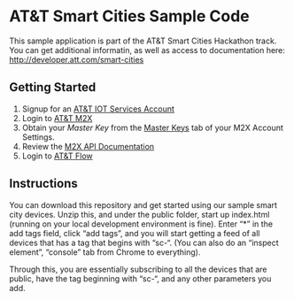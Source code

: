 # AT&T Smart Cities Sample Code

This sample application is part of the AT&T Smart Cities Hackathon track. You can get additional informatin, as well as access to documentation here: http://developer.att.com/smart-cities

## Getting Started

1. Signup for an [AT&T IOT Services Account](https://m2x.att.com/signup)
2. Login to [AT&T M2X](https://m2x.att.com)
2. Obtain your _Master Key_ from the [Master Keys](https://m2x.att.com/account#master-keys) tab of your M2X Account Settings.
3. Review the [M2X API Documentation](https://m2x.att.com/developer/documentation/overview)
4. Login to [AT&T Flow](https://flow.att.com)

## Instructions
You can download this repository and get started using our sample smart city devices. Unzip this, and under the public folder, start up index.html (running on your local development environment is fine).  Enter “*” in the add tags field, click “add tags”, and you will start getting a feed of all devices that has a tag that begins with “sc-“.  (You can also do an “inspect element”, “console” tab from Chrome to everything).

Through this, you are essentially subscribing to all the devices that are public, have the tag beginning with “sc-“, and any other parameters you add.

